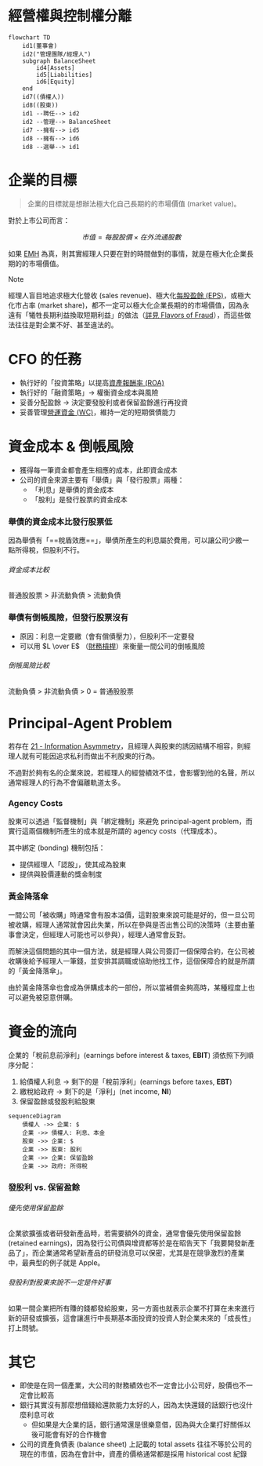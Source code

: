 # 經營權與控制權分離

```mermaid
flowchart TD
    id1(董事會)
    id2("管理團隊/經理人")
    subgraph BalanceSheet
        id4[Assets]
        id5[Liabilities]
        id6[Equity]
    end
    id7((債權人))
    id8((股東))
    id1 --聘任--> id2
    id2 --管理--> BalanceSheet
    id7 --擁有--> id5
    id8 --擁有--> id6
    id8 --選舉--> id1
```

# 企業的目標

>企業的目標就是想辦法極大化自己長期的的市場價值 (market value)。

對於上市公司而言：

$$
市值 = 每股股價 \times 在外流通股數
$$

如果 [EMH](</經濟學原理/22 - Financial Economics.md#效率市場假說 (EMH)>) 為真，則其實經理人只要在對的時間做對的事情，就是在極大化企業長期的的市場價值。

>[!Note]
>經理人盲目地追求極大化營收 (sales revenue)、極大化[每股盈餘 (EPS)](</財務管理與投資/2 - 各種財務指標.md#EPS>)，或極大化市占率 (market share)，都不一定可以極大化企業長期的的市場價值，因為永遠有「犧牲長期利益換取短期利益」的做法（[詳見 Flavors of Fraud](</財務管理與投資/經典文章/Flavors of Fraud.md>)），而這些做法往往是對企業不好、甚至違法的。

# CFO 的任務

- 執行好的「投資策略」以提高[資產報酬率 (ROA)](</財務管理與投資/2 - 各種財務指標.md#ROA>)
- 執行好的「融資策略」$\rightarrow$  權衡資金成本與風險
- 妥善分配盈餘 $\rightarrow$ 決定要發股利或者保留盈餘進行再投資
- 妥善管理[營運資金 (WC)](</財務管理與投資/2 - 各種財務指標.md#Working Capital>)，維持一定的短期償債能力

# 資金成本 & 倒帳風險

- 獲得每一筆資金都會產生相應的成本，此即資金成本
- 公司的資金來源主要有「舉債」與「發行股票」兩種：
    - 「利息」是舉債的資金成本
    - 「股利」是發行股票的資金成本

### 舉債的資金成本比發行股票低

因為舉債有「==稅盾效應==」，舉債所產生的利息屬於費用，可以讓公司少繳一點所得稅，但股利不行。

###### 資金成本比較

普通股股票 > 非流動負債 > 流動負債

### 舉債有倒帳風險，但發行股票沒有

- 原因：利息一定要繳（會有償債壓力），但股利不一定要發
- 可以用 $L \over E$ （[財務槓桿](</財務管理與投資/2 - 各種財務指標.md#Financial Leverage>)）來衡量一間公司的倒帳風險

###### 倒帳風險比較

流動負債 > 非流動負債 > 0 = 普通股股票

# Principal-Agent Problem

若存在 [21 - Information Asymmetry](</經濟學原理/21 - Information Asymmetry.md>)，且經理人與股東的誘因結構不相容，則經理人就有可能因追求私利而做出不利股東的行為。

不過對於夠有名的企業來說，若經理人的經營績效不佳，會影響到他的名聲，所以通常經理人的行為不會偏離軌道太多。

### Agency Costs

股東可以透過「監督機制」與「綁定機制」來避免 principal-agent problem，而實行這兩個機制所產生的成本就是所謂的 agency costs（代理成本）。

其中綁定 (bonding) 機制包括：

- 提供經理人「認股」，使其成為股東
- 提供與股價連動的獎金制度

### 黃金降落傘

一間公司「被收購」時通常會有股本溢價，這對股東來說可能是好的，但一旦公司被收購，經理人通常就會因此失業，所以在參與是否出售公司的決策時（主要由董事會決定，但經理人可能也可以參與），經理人通常會反對。

而解決這個問題的其中一個方法，就是經理人與公司簽訂一個保障合約，在公司被收購後給予經理人一筆錢，並安排其調職或協助他找工作，這個保障合約就是所謂的「黃金降落傘」。

由於黃金降落傘也會成為併購成本的一部份，所以當補償金夠高時，某種程度上也可以避免被惡意併購。

# 資金的流向

企業的「稅前息前淨利」(earnings before interest & taxes, **EBIT**) 須依照下列順序分配：

1. 給債權人利息 $\rightarrow$ 剩下的是「稅前淨利」(earnings before taxes, **EBT**)
2. 繳稅給政府 $\rightarrow$ 剩下的是「淨利」(net income, **NI**)
3. 保留盈餘或發股利給股東

```mermaid
sequenceDiagram
    債權人 ->> 企業: $
    企業 ->> 債權人: 利息、本金
    股東 ->> 企業: $
    企業 ->> 股東: 股利
    企業 ->> 企業: 保留盈餘
    企業 ->> 政府: 所得稅
```

### 發股利 vs. 保留盈餘

###### 優先使用保留盈餘

企業欲擴張或者研發新產品時，若需要額外的資金，通常會優先使用保留盈餘 (retained earnings)，因為發行公司債與增資都等於是在昭告天下「我要開發新產品了」，而企業通常希望新產品的研發消息可以保密，尤其是在競爭激烈的產業中，最典型的例子就是 Apple。

###### 發股利對股東來說不一定是件好事

如果一間企業把所有賺的錢都發給股東，另一方面也就表示企業不打算在未來進行新的研發或擴張，這會讓進行中長期基本面投資的投資人對企業未來的「成長性」打上問號。

# 其它

- 即使是在同一個產業，大公司的財務績效也不一定會比小公司好，股價也不一定會比較高
- 銀行其實沒有那麼想借錢給還款能力太好的人，因為太快還錢的話銀行也沒什麼利息可收
    - 但如果是大企業的話，銀行通常還是很樂意借，因為與大企業打好關係以後可能會有好的合作機會
- 公司的資產負債表 (balance sheet) 上記載的 total assets 往往不等於公司的現在的市值，因為在會計中，資產的價格通常都是採用 historical cost 紀錄

